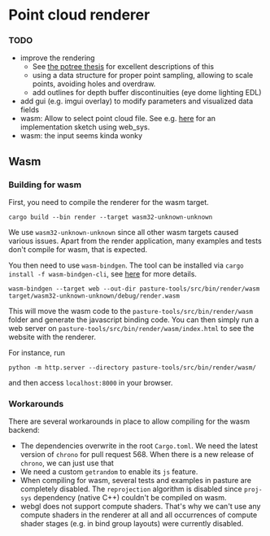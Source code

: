 # Point cloud renderer

### TODO

- improve the rendering
	- See [the potree thesis](https://www.cg.tuwien.ac.at/research/publications/2016/SCHUETZ-2016-POT/)
	  for excellent descriptions of this
	- using a data structure for proper point sampling, allowing to scale points,
	  avoiding holes and overdraw.
	- add outlines for depth buffer discontinuities (eye dome lighting EDL)
- add gui (e.g. imgui overlay) to modify parameters and visualized data fields
- wasm: Allow to select point cloud file.
  See e.g. [here](https://stackoverflow.com/questions/67944469/rust-wasm-iterating-over-input-file)
  for an implementation sketch using web_sys.
- wasm: the input seems kinda wonky

## Wasm
### Building for wasm

First, you need to compile the renderer for the wasm target.
```
cargo build --bin render --target wasm32-unknown-unknown
```

We use `wasm32-unknown-unknown` since all other wasm targets caused various issues.
Apart from the render application, many examples and tests don't compile
for wasm, that is expected.

You then need to use `wasm-bindgen`. The tool can be installed via 
`cargo install -f wasm-bindgen-cli`, see [here](https://rustwasm.github.io/wasm-bindgen/reference/cli.html)
for more details.

```
wasm-bindgen --target web --out-dir pasture-tools/src/bin/render/wasm target/wasm32-unknown-unknown/debug/render.wasm
```

This will move the wasm code to the `pasture-tools/src/bin/render/wasm` folder
and generate the javascript binding code.
You can then simply run a web server on `pasture-tools/src/bin/render/wasm/index.html`
to see the website with the renderer.

For instance, run
```
python -m http.server --directory pasture-tools/src/bin/render/wasm/
```

and then access `localhost:8000` in your browser.

### Workarounds

There are several workarounds in place to allow compiling for the wasm
backend:

- The dependencies overwrite in the root `Cargo.toml`.
  We need the latest version of `chrono` for pull request 568.
  When there is a new release of `chrono`, we can just use that
- We need a custom `getrandom` to enable its `js` feature.
- When compiling for wasm, several tests and examples in pasture
  are completely disabled. The `reprojection` algorithm is disabled since
  `proj-sys` dependency (native C++) couldn't be compiled on wasm.
- webgl does not support compute shaders. That's why we can't use any
  compute shaders in the renderer at all and all occurrences of compute
  shader stages (e.g. in bind group layouts) were currently disabled.
